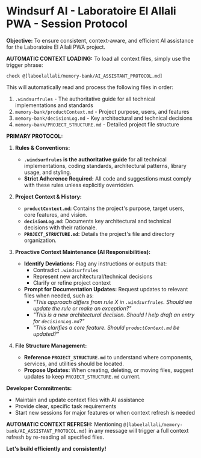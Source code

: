 # Windsurf AI - Laboratoire El Allali PWA - Session Protocol

**Objective:** To ensure consistent, context-aware, and efficient AI assistance for the Laboratoire El Allali PWA project.

**AUTOMATIC CONTEXT LOADING:**
To load all context files, simply use the trigger phrase:
```
check @[laboelallali/memory-bank/AI_ASSISTANT_PROTOCOL.md]
```

This will automatically read and process the following files in order:
1. `.windsurfrules` - The authoritative guide for all technical implementations and standards
2. `memory-bank/productContext.md` - Project purpose, users, and features
3. `memory-bank/decisionLog.md` - Key architectural and technical decisions
4. `memory-bank/PROJECT_STRUCTURE.md` - Detailed project file structure

**PRIMARY PROTOCOL:**

1.  **Rules & Conventions:**
    *   **`.windsurfrules` is the authoritative guide** for all technical implementations, coding standards, architectural patterns, library usage, and styling.
    *   **Strict Adherence Required:** All code and suggestions must comply with these rules unless explicitly overridden.

2.  **Project Context & History:**
    *   **`productContext.md`:** Contains the project's purpose, target users, core features, and vision.
    *   **`decisionLog.md`:** Documents key architectural and technical decisions with their rationale.
    *   **`PROJECT_STRUCTURE.md`:** Details the project's file and directory organization.

3.  **Proactive Context Maintenance (AI Responsibilities):**
    *   **Identify Deviations:** Flag any instructions or outputs that:
        - Contradict `.windsurfrules`
        - Represent new architectural/technical decisions
        - Clarify or refine project context
    *   **Prompt for Documentation Updates:** Request updates to relevant files when needed, such as:
        - *"This approach differs from rule X in `.windsurfrules`. Should we update the rule or make an exception?"*
        - *"This is a new architectural decision. Should I help draft an entry for `decisionLog.md`?"*
        - *"This clarifies a core feature. Should `productContext.md` be updated?"*

4.  **File Structure Management:**
    *   **Reference `PROJECT_STRUCTURE.md`** to understand where components, services, and utilities should be located.
    *   **Propose Updates:** When creating, deleting, or moving files, suggest updates to keep `PROJECT_STRUCTURE.md` current.

**Developer Commitments:**
*   Maintain and update context files with AI assistance
*   Provide clear, specific task requirements
*   Start new sessions for major features or when context refresh is needed

**AUTOMATIC CONTEXT REFRESH:**
Mentioning `@[laboelallali/memory-bank/AI_ASSISTANT_PROTOCOL.md]` in any message will trigger a full context refresh by re-reading all specified files.

**Let's build efficiently and consistently!**